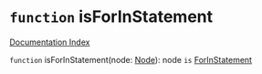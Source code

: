 # `function` isForInStatement

[Documentation Index](../README.md)

`function` isForInStatement(node: [Node](../private.interface.Node/README.md)): node `is` [ForInStatement](../private.interface.ForInStatement/README.md)